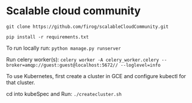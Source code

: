 # Scalable cloud community

`git clone https://github.com/firog/scalableCloudCommunity.git`

`pip install -r requirements.txt`

To run locally run: `python manage.py runserver`

Run celery worker(s): `celery worker -A celery_worker.celery --broker=amqp://guest:guest@localhost:5672// --loglevel=info`


To use Kubernetes, first create a cluster in GCE and configure kubectl for that cluster.

cd into kubeSpec and Run: `./createcluster.sh` 
